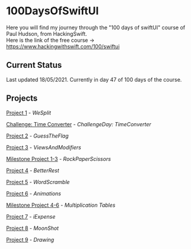 # 100DaysOfSwiftUI

Here you will find my journey through the "100 days of swiftUI" course of Paul Hudson, from HackingSwift.<br/>
Here is the link of the free course -> https://www.hackingwithswift.com/100/swiftui

## Current Status

Last updated 18/05/2021. Currently in day 47 of 100 days of the course.

## Projects

[Project 1](01-splitThat) - *WeSplit*

[Challenge: Time Converter](ChallengeDay) - *ChallengeDay: TimeConverter*

[Project 2](02-guessTheFlag) - *GuessTheFlag*

[Project 3](03-ViewsAndModifiers) - *ViewsAndModifiers*

[Milestone Project 1-3](MilestoneProject1-3) - *RockPaperScissors*

[Project 4](04-BetterRest) - *BetterRest*

[Project 5](05-WordScramble) - *WordScramble*

[Project 6](06-Animations) - *Animations*

[Milestone Project 4-6](MilestoneProject4-6) - *Multiplication Tables*

[Project 7](07-iExpense) - *iExpense*

[Project 8](08-MoonShot) - *MoonShot*

[Project 9](09-Drawing) - *Drawing*

